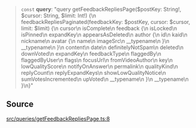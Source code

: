 > `const` **query**: "query getFeedbackRepliesPage($postKey: String!, $cursor: String, $limit: Int!) \{\n  feedbackRepliesPaginated(feedbackKey: $postKey, cursor: $cursor, limit: $limit) \{\n    cursor\n    isComplete\n    feedback \{\n      isLocked\n      isPinned\n      expandKey\n      appearsAsDeleted\n      author \{\n        id\n        kaid\n        nickname\n        avatar \{\n          name\n          imageSrc\n          \_\_typename\n        \}\n        \_\_typename\n      \}\n      content\n      date\n      definitelyNotSpam\n      deleted\n      downVoted\n      expandKey\n      feedbackType\n      flaggedBy\n      flaggedByUser\n      flags\n      focusUrl\n      fromVideoAuthor\n      key\n      lowQualityScore\n      notifyOnAnswer\n      permalink\n      qualityKind\n      replyCount\n      replyExpandKeys\n      showLowQualityNotice\n      sumVotesIncremented\n      upVoted\n      \_\_typename\n    \}\n    \_\_typename\n  \}\n\}"

## Source

[src/queries/getFeedbackRepliesPage.ts:8](https://github.com/bhavjitChauhan/khan-api/blob/214cc6672777162cd3ec638a3ad3a22f7fe37e04/src/queries/getFeedbackRepliesPage.ts#L8)
